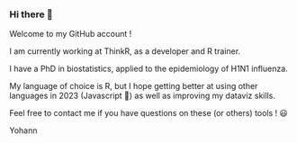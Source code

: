 ### Hi there 👋

<!--
**ymansiaux/ymansiaux** is a ✨ _special_ ✨ repository because its `README.md` (this file) appears on your GitHub profile.

Here are some ideas to get you started:

- 🔭 I’m currently working on ...
- 🌱 I’m currently learning ...
- 👯 I’m looking to collaborate on ...
- 🤔 I’m looking for help with ...
- 💬 Ask me about ...
- 📫 How to reach me: ...
- 😄 Pronouns: ...
- ⚡ Fun fact: ...
-->

Welcome to my GitHub account !

I am currently working at ThinkR, as a developer and R trainer.

I have a PhD in biostatistics, applied to the epidemiology of H1N1 influenza. 

My language of choice is R, but I hope getting better at using other languages in 2023 (Javascript 🙏) as well as improving my dataviz skills.

Feel free to contact me if you have questions on these (or others) tools ! 😃

Yohann
